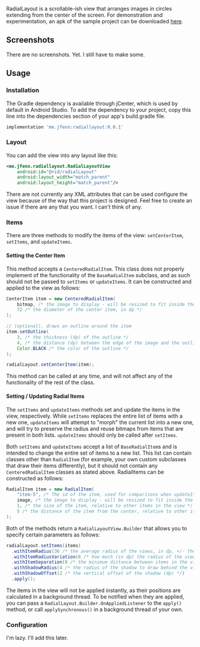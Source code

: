 RadialLayout is a scrollable-ish view that arranges images in circles extending from the center of the screen. For demonstration and experimentation, an apk of the sample project can be downloaded [here](../../releases).

## Screenshots

There are no screenshots. Yet. I still have to make some.

## Usage

### Installation

The Gradle dependency is available through jCenter, which is used by default in Android Studio. To add the dependency to your project, copy this line into the dependencies section of your app's build.gradle file.

```gradle
implementation 'me.jfenn:radiallayout:0.0.1'
```

### Layout

You can add the view into any layout like this:

```xml
<me.jfenn.radiallayout.RadialLayoutView
    android:id="@+id/radialLayout"
    android:layout_width="match_parent"
    android:layout_height="match_parent"/>
```

There are not currently any XML attributes that can be used configure the view because of the way that this project is designed. Feel free to create an issue if there are any that you want. I can't think of any.

### Items

There are three methods to modify the items of the view: `setCenterItem`, `setItems`, and `updateItems`. 

#### Setting the Center Item

This method accepts a `CenteredRadialItem`. This class does not properly implement of the functionality of the `BaseRadialItem` subclass, and as such should not be passed to `setItems` or `updateItems`. It can be constructed and applied to the view as follows:

```java
CenterItem item = new CenteredRadialItem(
    bitmap, /* the image to display - will be resized to fit inside the item appropriately */
    72 /* the diameter of the center item, in dp */
);

// (optional), draws an outline around the item
item.setOutline(
    3, /* the thickness (dp) of the outline */
    4, /* the distance (dp) between the edge of the image and the outline */
    Color.BLACK /* the color of the outline */
);

radialLayout.setCenterItem(item);
```

This method can be called at any time, and will not affect any of the functionality of the rest of the class.

#### Setting / Updating Radial Items

The `setItems` and `updateItems` methods set and update the items in the view, respectively. While `setItems` replaces the entire list of items with a new one, `updateItems` will attempt to "morph" the current list into a new one, and will try to preserve the radius and reuse bitmaps from items that are present in both lists. `updateItems` should only be called after `setItems`.

Both `setItems` and `updateItems` accept a list of `BaseRadialItem`s and is intended to change the entire set of items to a new list. This list can contain classes other than `RadialItem` (for example, your own custom subclasses that draw their items differently), but it should not contain any `CenteredRadialItem` classes as stated above. RadialItems can be constructed as follows:

```java
RadialItem item = new RadialItem(
    "item-5", /* The id of the item, used for comparisons when updateItems is called */
    image, /* the image to display - will be resized to fit inside the item appropriately */
    1, /* the size of the item, relative to other items in the view */
    5 /* the distance of the item from the center, relative to other items in the view */
);
```

Both of the methods return a `RadialLayoutView.Builder` that allows you to specify certain parameters as follows:

```java
radialLayout.setItems(items)
  .withItemRadius(36 /* the average radius of the views, in dp, +/- the variation (next line) */)
  .withItemRadiusVariation(6 /* how much (in dp) the radius of the views should vary according to the 'size' attribute of the items */)
  .withItemSeparation(8 /* the minimum distance between items in the view, in dp */)
  .withShadowRadius(4 /* the radius of the shadow to draw behind the view (dp) */)
  .withShadowOffset(2 /* the vertical offset of the shadow (dp) */)
  .apply();
```

The items in the view will not be applied instantly, as their positions are calculated in a background thread. To be notified when they are applied, you can pass a `RadialLayout.Builder.OnAppliedListener` to the `apply()` method, or call `applySynchronous()` in a background thread of your own.

### Configuration

I'm lazy. I'll add this later.
